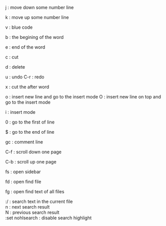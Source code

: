 <number> j : move down some number line

<number> k : move up some number line

v : blue code 

b : the begining of the word

e : end of the word

c : cut

d : delete

u : undo
C-r : redo

x : cut the after word 

o : insert new line and go to the insert mode
O : insert new line on top and go to the insert mode

i : insert mode

0 : go to the first of line

$ : go to the end of line

gc : comment line

C-f : scroll down one page

C-b : scroll up one page

<space>fs : open sidebar

<space>fd : open find file

<space>fg : open find text of all files

:/ : search text in the current file   
n : next search result   
N : previous search result     
:set nohlsearch : disable search highlight       

